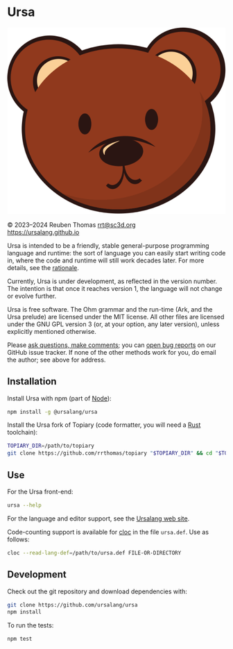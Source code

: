# Ursa

![logo](mascot/ursula.svg)

© 2023–2024 Reuben Thomas <rrt@sc3d.org>  
https://ursalang.github.io

Ursa is intended to be a friendly, stable general-purpose programming
language and runtime: the sort of language you can easily start writing code
in, where the code and runtime will still work decades later. For more
details, see the [rationale](https://ursalang.github.io/rationale.html).

Currently, Ursa is under development, as reflected in the version number.
The intention is that once it reaches version 1, the language will not
change or evolve further.

Ursa is free software. The Ohm grammar and the run-time (Ark, and the Ursa
prelude) are licensed under the MIT license. All other files are licensed
under the GNU GPL version 3 (or, at your option, any later version), unless
explicitly mentioned otherwise.

Please [ask questions, make comments](https://ursalang.github.io/discussions.html);
you can [open bug reports](https://github.com/ursalang/ursa/issues) on our
GitHub issue tracker. If none of the other methods work for you, do email
the author; see above for address.

## Installation

Install Ursa with npm (part of [Node](https://nodejs.org/)):

```sh
npm install -g @ursalang/ursa
```

Install the Ursa fork of Topiary (code formatter, you will need a [Rust](https://www.rust-lang.org/) toolchain):

```sh
TOPIARY_DIR=/path/to/topiary
git clone https://github.com/rrthomas/topiary "$TOPIARY_DIR" && cd "$TOPIARY_DIR" && cargo install --path topiary-cli
```

## Use

For the Ursa front-end:

```sh
ursa --help
```

For the language and editor support, see the [Ursalang web site](https://ursalang.github.io).

Code-counting support is available for [cloc](https://github.com/AlDanial/cloc) in the file `ursa.def`. Use as follows:

```sh
cloc --read-lang-def=/path/to/ursa.def FILE-OR-DIRECTORY
```

## Development

Check out the git repository and download dependencies with:

```sh
git clone https://github.com/ursalang/ursa
npm install
```

To run the tests:

```sh
npm test
```
